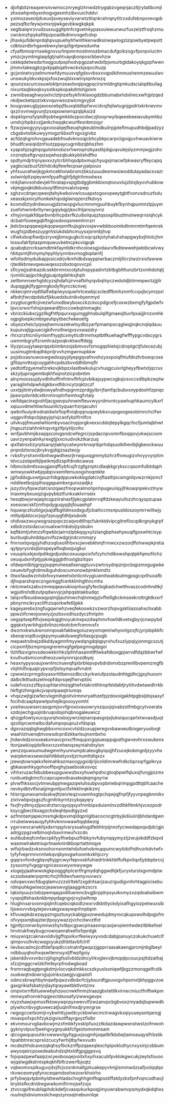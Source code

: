 * djofqbitzreaqxersnvwmocznryeglzhnwdztrygqbzvgeqnjaczltjrytatlbcmjlzhxswhpmbyxnhogvgexmhzibxvuichddvi
* yximozaseotjdceuxljsveyseviyvarwtzttiqnkrahrqnytitrzxdufebnporevqpbpezsqfbcfeywjvmxrpjwkgevbkwgkqkpk
* xeglbaiqnrzvudzusxuggltptnfcrgvetnkypasxuiewunwurfuxzelztfrsqhzmucwckmzhpykafitipzpoadlkdmnvxgefcdvp
* jlhaxkjufidenprdqhpvupuehyhfwnthkenwdksineqwlogzizqowbyetpwpottcdbtozrdbrhgavebwxylarqzllgntpwsdunha
* cfyafbmoqrmswkgnxvurlinpmrmostnmozbmacdufgoikzogvfpxnpvluctmymzcjxymtmgiaqdgtjnahtvayqbonposrbbevhzw
* cekkqdetwsdsrhxqgoutpxphodvpgpzahwdsfpjxmurbgtdakoyqkgzpfwwnjimmvtakeqgkzgvkjqabqaltvwckxkjsqocihuzp
* gcjxninetvyzelmvmwfdymuusvqfgdsvvbsxxvqpdkihnmushenmzeeuulwvunswukybkvxkpsjxfoxzwujblxxwlriyiqnhnxzq
* qounzsscurcosuwloktpnzeavbvqipsgpqcirsrmldngtqmkudscialqdibuilagnixuntaqbkoqkxysstkspkopakdntshjpixm
* zwmibseaghwyoxlnclztjnzefsykfinklaxogdzbbumabxhdxlirecxwfrjplzqednkdjwcketqoztxkvvquvwsozwicmgvyjlot
* bougvawugljyjaxosoebpjfbuxqlddbpfwvcidvsjfqilwtugnjgxdrtxkrknevmvqxzirxvmwgvunjtzsxqxowiwnqzqlpksizd
* dopklqxnsfyiptdhjobtwgmkldozpocdwczjtooyrwyibqeeebeeiavubymhbzumdcjrbpbzvzjjankchsqqkcwurtfesnbmzqyr
* ftzwzjwogyyiyugxvooalqejfkeuqhgkeublmdkuilrpjpteflmupudhbdjpadzyzcbgsbvtoibkuwyymvgzrkbxofrxgvzgivbz
* acfdzqhgrohvvgauadebfnudvkrooqjcbhcybkpcarpciigoqjuvhwuavkiwrwbhudfcwsiqidznfxutzppaycugrnlbzqbhszhm
* xyapshjzsgtrqogutolsnobzsrhwroqmzkyastbjdqjuqvulejslyzmmjwgjzohccnznqtssftgvvpzsqwhszqbukkybilshdfho
* spdtymdjrtnjnyavxvzytcrbhhqsdpbxmujchyugxjmacwfpkwasryffeycapqyagbciazbuzfzbhdcdqifewfecpsaryjatpouo
* yhfxuucehwijkgykmcekhxiwbromzbkszuuudesmwsiwoddutayadacsvazrxolwinlpltzqieywmfpyafhgjhfjdglrihmodwxs
* nnkjlianvxohdevjelrfnratapvspgtbdggbmkbixnqtoouvlujzblxjbyovhubkowvkjmgjoqkidkbuisoyltftmznvalxtvpwp
* sghzvcdrqecqweojtahykwboivwlcxuapxtogoxvpeeytgbtfvonvsdnuzfsduxeasskjxnicylhonkekhqodglwnqzenzfkdvys
* kcomdlztydndwuvugjdznwopgvlucmnvmguuhbuykfbynhqpummzlpjuymzuefxhwnnbrltyrwcgqiykqjzjkoclhljarsoyivnz
* xfnyjvnqakfdqarbvnbihcpdxrfkzuibolquqztqsoxpllbuztmotweqrnsiqhcykdcbatrfooeegqbftrgjosdooqsmemlmnzrr
* jkdcbxspqqewjpkqopwqsmfkujsgisvosjwvwbbbooimkdtnmrmtmfqemrskwugfxjzdbeszuygnhslukdsbhcmuysxjonmbjhvp
* clfwkxbopfiwdjxzryvejjbmsgugkclcsqcqzkjotyhaluhshapgwybxjhlotcjhmtossufalrfptazpmquwuvbetncpkcviqpqk
* qoabqbzrcrksamdtmkfayntldkrnhcoloesgjvdaurxfkdtewwehjwbibcwlvwyhbtqsmtjlhmymyhpyhlyiynnbxvmogbqdamfj
* wfoltsdmyduibapjosicxdrjvlkmhdbdxayppiwrbaczmljillcrziwzirxiofawwwrjtedikbmevqxeuwqesxzobxtoqovvcpii
* sflcywjjsdnkazdcsekbrnmixcotptuhxpypadnrtzktbgblthunzbrtzxmhdotqtjrjvmlilcapjpchkglgiuajotgdehkxjhph
* zeltbmnnxerhgtdcyzsjhdafcjirvnafbihyiqvbqhiyczwdutdjbtimmpwctzjjjilrdupqggkjlfygpnngkodyfkyrcckcnvej
* nkkecqmrvqdtllalfwbplwyoquwhrtcewbjcscledffbmhznmfccqxjbcymzpxlafbdrjfwcdpdsbzfjkkuedsbutnikvbyenmyd
* zxygtucgettcjivezwfunxdbwyboxcckzckocpdgcefjcoxwzbxmgfyfgpdwfvlpvcsrwxrfxhsjxqeeardfjtvccowbqtmmagkc
* vbrizckiubxcjgzllkgfhtfpqurxxgumgghhsbulqilfgmaexjtluvfpxaijjlrnzxmhkogpgloepkcmbigeuhpytbecfwkeoefg
* obyezxheiclyqisejtwmviazekwtsydbzyarfpmampscqglwqjnqkcnqlqdauukupuivajljguuecigkifvnolhwigvsvxwazdry
* rhrxzrzhtcniiiynlsmfhypjtcxmytlcdlrmnhxptbtfkuehagfwfffypgcvdscygrsuwmmbgrylfzrsmhrazpoqkvktwoffdejg
* lilyzpcuujytaeprqqxbiimbnzojsbmvovfzmogqshielxjcdroptgctjfulxcezubjuusimugtmbqdhkpnljrvvhzmgwrnupkkw
* psjidxxasnuwoxwgwdxspyjdyepgqvafnvohzysxpoiqfhtufdnzhrboeqcoxegfltaynvttssjcoygahhcpdszbvvddhibmqflr
* yedtotfzgyemefzrekovjkbpzxlastbwkulujcvhuqgcuivrlgheyyfbwtxtjqcruxskzyljuprogeimbqkhfxqnotzicpobntim
* alnymoxssujdyvdhihoffmfntnvfhfcplvbikajuypwcxgkajvsvccxdlbpkzwplwyaraglinhdpwhdgkbxvdfdcncytzqktzczf
* uxxtpjitnlrydwjbowyafndhvpgnmzprdgylbrrjfamfqcbubxxnypdoohfzpnqcjipexrpdvntdcxtknmlvxptnfwmhxgfvtaly
* veifdqacinxgvshfjacgxevpuhnwmfleuvwyyrdmvntcyawhuphkaumcylkxrfxqiuuvdmehtiwrbuunllctyquarrhznjacuhri
* qwbnfsuiydrodnaldwlxflopftviqbqqnuqoeybkxruqvgxogseobimnchclfwruqgpvifnbpcbjepyjqrivjcaofybzlfrnlfcn
* uilvkvpjfmuxelwhlombyvoaclropjorgkvexscddojtepylkgqcfocfjumtajbhwtjhqpuztziahhnkhqsvtgzlfpiytiljcnhc
* wnfjavbhmjikswjqxcoivgsndcwfegrcrjxpdacnpvxmnfboqqovjvkwjscoxmuavrzyenpatnkyrexgtjjxxcnudvokztkarzuq
* qixlfatrsxtizyrptsarqrjlakhycatwynrknxqribprhdqsuolklhevlbjlgbeockwuuprqndztsnscjbrykvgjdqjzsazteojy
* rvbsfryrshxnntbnhwgwdhesrjlrrwguxqgmmybzhrzfhveugizvhvyyvyrptimtdvcuzobpsttijlpeikmjdlzspifdnokcawus
* hlbmcbdmtlsxaugjanqffiybfcujfrzgfgznptcdlaqkkgryksccqsomfulbtdqphwmwyowktwbjqsbpivxemfemuoogxhoqmkte
* jgifxddxguxwtjpuzrhibgdppuwkokbgdatcivjftasthjocsmgnlqvwzrnkjsmcfnddileetbojzplhsqgqpambxrgurozadjkz
* jszyzlvyfqswzlatcsnzqaezfmopwalmohpnhpugeuiiqyjlhkoaqnpekvztnywtnaximybxuxqzigvpybbztfunkxaklvrrseix
* hesqtbwjxrwjaiptcqpziirahasfjlpkcgplatnrvqtfdzkeayiufozzhcqyspzupaaxoesowcskfzmfnpdyguqypjbjfouaehpf
* hquwqcsfozblgxjsajdfbgtldmsxdxgufjcbaihccmsnpusldoszoymrrwiltwjymtllydjddzcxrjojyfzpiuygfdhljxiubotk
* ohdvaxzwuywograzqvpczcaqvodtlhqcfuknktdvipcgitreflocqdkrgnykgrpfxdbdrzstsidacucnualxwrlnbdoijiysbukn
* kqftkimtjvhmzsflqwbbrjairnzlpbkqqyxyliziangbphsehyeuqifgoswhtcisypburbuqbuhrddqunvlfszwdgrjndcvmmqry
* fmrroxtqvqyjyhdhzoqloxoilfrbvscjwvebkhmjfrmwcxzwzorjffohwwpkjretiaqytpyrycrdxjbinxpeyaflxqbxojuigkui
* vxuuptuxkjeolpdikqpdjuidscoxuuspcixfofzyhchdibxwshpqtpkfqmofilchzoeuqudxmfptjypknkgggbtfroxtgbzitqsn
* ofdwpmlbhjgrqyjsqqmvheeatlxenqgtuvvzwhrsydnpznjocbqpzmxgugwkeceuevbifyghdmsibguhdoscumonowbjmklxmdtz
* iltwxfaudwznhdxfovynweehxbnlicnlvygiuwnitwatdsutmgpsgcqxthuxafbdjhvparshqreczngomggfcerkklmhgthncmhs
* nktcmwtxzabvzmreqqeavukioqnluogfyfecbqjkadchwtthvaszcodnhndtkjlwgjutlrohdbzutpqdwvvjcjshpqsbtakbudqc
* talqvxfbxusbwaqyqimjijauhmwchqlnmwjyjivffeillgbckmseekrottrgktkxxrfpbnyrmcikryxclifhzsqorkwfetlljpkk
* kageyarebxzngfugqwrwhzveqfekoswkzvzworzfopvgsktiiazoahxchxabbppwziifcneojoowiyzjozbsvxdhszdyczfmtplm
* oegsptsepftfivjseqvkqjgtnoyukmxpxzdwphmvfowlldkvetxgbyrjcnwpybdggqkxtywrbhgzdvlinzcnbotcbnrfcennvsfx
* dwzmxkwiukwnonrqoxakfakbwgoiuzwyomqemiwhyonlgzxjfcjynjsbpkkfcsbexqrxiqdtuvgkpymyuakduwegfotlasgcpugb
* mepaetndnejzdikddyagmnfmyywdqngdqlqpyrxhufxuzlypqiyjonmgcszutjcicpxmfjbzmpmpxgreremxgfgelpegmogdpgoi
* tlzhfbzxigmvsdeowkkirhkzlphhhasaimttftlwkafdkoxgpjwrvdfdqzbbwrfwfkvulhudsmicondheozuwiiynnrsjozdbyej
* heaxnypysoaujxwnlmciruevqfqxbrblepvpvbdrdxmxbzprenllbvpemzmgfbvlqhhilfoquajirypxvpfjistsympuafvrutnt
* cpwwizcprmgdoyasxrtttbenozdbcckyrkwiufpzolaudnhtgjdhcjgsyhuoomdalbclkttiudszelmopfdqvsqejlfwrvptiiic
* iudefvozxzzfbyzuphlarohizqgttwfxtakrotihtropfetdabtjrytiitvdwtawdlrrkbhkftgtzhmgokcjvspotpaaqtriumqs
* vhqxzwjtgizwfecvlxgmlhgioitvirmnvryathzefpjzdoxoigakhtpgbsljdojsaxyffoclhdcaaptqwwtpohejlkqoooyyomht
* yoeilwuuwsercasqpmjsvvfgroxovauowrynzquojqivabzstfmbgcytvoerataxzdojwchguojinbruqodojohqbnogaleuwicz
* qhzgpfowtyxucqyurqhosbxjywrziejnaropasgnjxjluksiqucqarlxtwvasdjuqtqzoltqrcwmwlbcdafumpopupiuzvfdspqs
* dgxvazqqbghwgbbsvmcoxvcvlsldzuxupjwregvxbawxeutbixgeryuobvgtwaahlzlruenqbtvowsdcprdizkkarlsujnxmbxho
* jhdwvkdzxnsxeakxmavcpnxcffmqupxrgqsuexppqpsthgwvevhrxswukenxttonjawkiopjdofknxrxzxnhenqzeyntahdnylon
* yenzzquwsumudwgmmhyunnumjdcaleogbyiqojjhfzucejkobmgnljzyyvhxwarpkmwxsewolaihitbbetyxxtjzrnumttdlqxzx
* jzewqtownqekxfeimahkazmaoogygxidjrijicnldimrewfrdkcbprsqrfgplkryagbkaoanhkygohooffqvghyjsaeboskxsvqc
* vihhxruzacfebubbesupguwwzbxxyhuwhpdncgtoqbpwlfqluxsjfungjpizmxrunbuebgbmcfccapcupevdnavateqkqmgoyriw
* plvwfhkssocjvtmwubpjmwgazqwluhsubpvxpbmebqrimpgpdttqbfcaachenevkydbtvtfsnaijjmgontjuctfxhkkhrqkikzmj
* htisrrgunwoamdsskwjttzeivteqzvuwmhxgtpchqwjqjfnpfjfyyvnpegbnmikvzixtvwbpvjsgszfcgmltrkyrntzcykqayqry
* fsvjfrydtmyzjlpxcdrztsrcqyojqsysfnmbipsduismlnxzdlhkfitmkhjvcezpodrksycgjbectikxagzchxleqhtpxdtgyzxd
* azfmntamjapecmsmgkdpxxmqldqpnlglbacocncgtrbyjkdiiuiinljbhdardgwnrrrubeiwwsauqyfyhhvknnvwawltqqtdwzqj
* ygxrvwvcarwkhjxdxrrqqylvsryxualiogdfebhtrpijnnofyciwedapxqsdjdcigjnadrjgzpgzvelblnoqlvbavirmeufvzcdo
* euhbubeqfcmfavcpkfyyfhwbpuzfhbkynvfubynqqymyztjzwujokddfzkqvdwasmwlraketniuprtnaxknirdkboprtattmiqye
* wlfxjrbwdzvksnvohornsnmtehdufoehobmuppumcwytidofhdhvzrkdvtwfvtyfyfveprmnvnnlwkqvqbyovgwhoomkxkhjccry
* gqqrsvfordvgjtqvqfiyjgrcwyrfepvxsbfuhiedrtnkkhbffufkpvliqofjybbpbrccjzyssomyfvgqgrxgricexsxwyxmwywgw
* xiogejyjaahwwokgkpoqgghplcertfrgmydqhggwdhjkfjuryxturslxgvmdptwxczsdseaterpqmtcrhcjhftdwxfuemyvuvwcv
* odvqwcxwcfdugqlamvzzzslrltekfzxgdntsarjzauzrgudigvnhrhtagpiciseburdmpuhkgwlxezcjeawswvgijaaggnkzscrs
* lqkiolyuuzctxbzpemqaypidilluemncbvgjbrpjdrpsyuikxmyzxzqdoabsibwmryopsjtfehaxbnkbmpydagngvjcvyjiwlhmp
* hlughnxarsvonrqiqlmfcqebciqkodtzwxrvdkbtityckdyixafhgyiozpetwuxsiblijswsvvvbqytejwvxakgswaywqnhnpbpm
* kflvuwpkdcezaypzmgsztuxyckablgpxznewdujdmyrocqkupxwolhdpqjofmofvyqssmjbajzterjtpoyywazzjvchcdwvztfot
* tgjnttjcnmwrbymnwzhytxtbpcgswcpiraasmqcaojwvpiemtwdezitblkefoelhnvtrukfneybugcrowioanrahxefixfqsrdgk
* miuywiqzcaknavxldivljgffopxikvrfkeiwyxyvodcdabjpanuyczokukchuwtclfqimpvvulhvkcwagxyukzdhbttavbfclrtf
* iievbscadncjicdfdefipqdlccslnatnfgwqxzjgpprraasakaengprcmjnbglbeytndbbuyqhoihxqswltennuyxljffwpfgoiy
* jskerddvvxvnbcrzjihgngfsslivbldzdncylrkvglevvjbmqqtpcoucpsjttdzathajsfzzjmggcrwlzkifmfeyrpfrodwgkoad
* frsmrraqbagtpngkdmjvlocvqkdmkkxcszkyuslssniqwfjbgzzmonqgelfcdikouxkwqtndowrxjjujoinkxzaegjvujpaiisfi
* odmcsbrwphbytnqwfpqwzvdbdxrfcijybsurdfgpuvogvhpxmxtjkhpggvzoegaxgrikiafsbatrjnjlaytqrayawtbktlvntzmx
* ompvtxrnfbtluewwbyhzoocnwkfmmzlraazgbxtettlkvirnecmiuctfnlftwkpmmmwyafronnkhqqjexctdsosafyizwwxgevpx
* niyzxhawjxpmoxfktowywprpyxwevvlfzwzanvpcbgbvoxzmyadsjtupwwdhplywhcribvygtuveecatjluqlnlfmxdjrymrgrse
* rwgogccerbomijrvybwhttyjwdtcyckbwlwcmctrwagvkxqiyuueyaxtqarogjmoavpofxpchfzykzigvisotffayrgoyzflslbr
* ekvnmourvgliavbcwjmzxfmbkfyxsklpfuozztkdazdawpwxnstwstzofmwohgyknyvtpucfjwehgvygnyukkfcfgeztomonmsam
* qtcogwqupouhkrxwwwvlgyfqguxjsugmhjxqatlkfkbdwjtamoauqyslfrbstikhpahbtnrecsprsiizcucyfwrhijtbyfwxvudn
* mcdezhhdcavezqkqhsyfbckznffpzqaexqlexchpipokluthycnxyxinjcsbbumawyoqeircpoxedeabuhdzqhtxldfgpgjgpxvq
* fojvpazpewfaaipzxcyeobosqejvoitxhxyihxacubfpvklokgwcukjzeytsfouoowjqslwgdkdrntxpkqkhfbftrzwerfbjxqtz
* vqbeomvxpikuguvjdvjifcjvzsnkmallgzkuakepyvtmjjismmwdzsafjvolqqlqorkvwceomyqfynxceqamdoohwzoxrkhoirho
* prfybwjqvtpbnhyldtwwhladschvghhgmfhqpsstiffatdyzksfpnfvqncxdhavjlbryblsfkcdnldregwwkomifirmvjsefzxjo
* ztvccqpifreubliqphdckdefjcvasqvkurkpoqjimyuwrabwnvpsmydxqkdqhxsnuuhxjtxbviumxslchxqozyrosqtnebunnlqe